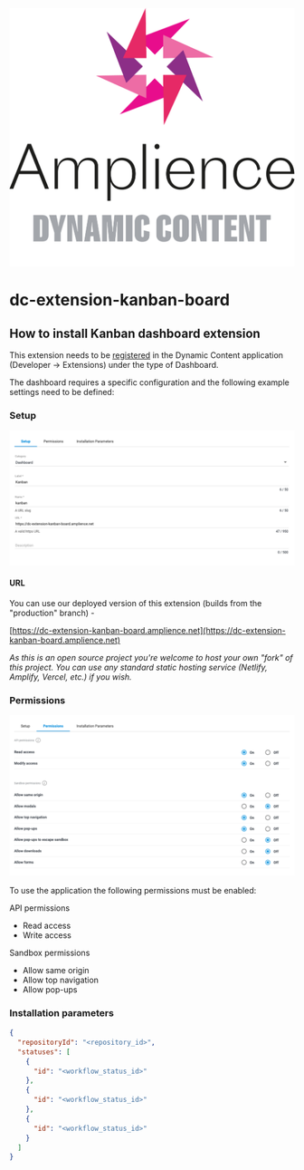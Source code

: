 [![Amplience Dynamic Content](media/header.png)](https://amplience.com/dynamic-content)

# dc-extension-kanban-board

## How to install Kanban dashboard extension

This extension needs to be [registered](https://amplience.com/docs/development/registeringextensions.html) in the Dynamic Content application (Developer -> Extensions) under the type of Dashboard.

The dashboard requires a specific configuration and the following example settings need to be defined:

### Setup

![Setup](media/setup.png)

#### URL

You can use our deployed version of this extension (builds from the "production" branch) -

[https://dc-extension-kanban-board.amplience.net](https://dc-extension-kanban-board.amplience.net)

_As this is an open source project you're welcome to host your own "fork" of this project. You can use any standard static hosting service (Netlify, Amplify, Vercel, etc.) if you wish._

### Permissions

![Permissions](media/permissions.png)

To use the application the following permissions must be enabled:

API permissions

- Read access
- Write access

Sandbox permissions

- Allow same origin
- Allow top navigation
- Allow pop-ups

### Installation parameters

```json
{
  "repositoryId": "<repository_id>",
  "statuses": [
    {
      "id": "<workflow_status_id>"
    },
    {
      "id": "<workflow_status_id>"
    },
    {
      "id": "<workflow_status_id>"
    }
  ]
}
```
